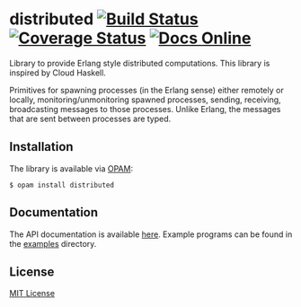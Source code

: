 # distributed [![Build Status](https://travis-ci.org/essdotteedot/distributed.svg?branch=master)](https://travis-ci.org/essdotteedot/distributed) [![Coverage Status](https://coveralls.io/repos/github/essdotteedot/distributed/badge.svg?branch=master)](https://coveralls.io/github/essdotteedot/distributed?branch=master) [![Docs Online](https://img.shields.io/badge/Docs-Online-brightgreen.svg)](https://essdotteedot.github.io/distributed/)
Library to provide Erlang style distributed computations. This library is inspired by Cloud Haskell.

Primitives for spawning processes (in the Erlang sense) either remotely or locally, monitoring/unmonitoring spawned processes, sending, 
receiving, broadcasting messages to those processes. Unlike Erlang, the messages that are sent between processes are typed.

Installation
------------

The library is available via [OPAM](https://opam.ocaml.org):

    $ opam install distributed

Documentation
-------------

The API documentation is available [here](https://essdotteedot.github.io/distributed/).
Example programs can be found in the [examples](examples) directory.

License
-------

[MIT License](LICENSE)

